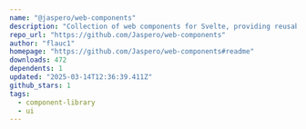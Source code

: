 ```yaml
---
name: "@jaspero/web-components"
description: "Collection of web components for Svelte, providing reusable UI elements."
repo_url: "https://github.com/Jaspero/web-components"
author: "flauc1"
homepage: "https://github.com/Jaspero/web-components#readme"
downloads: 472
dependents: 1
updated: "2025-03-14T12:36:39.411Z"
github_stars: 1
tags: 
  - component-library
  - ui
---
```


